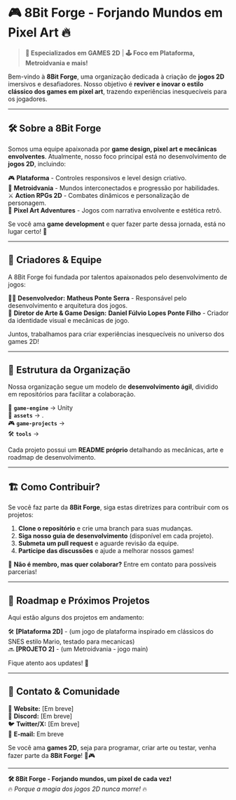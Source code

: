 # 🎮 8Bit Forge - Forjando Mundos em Pixel Art 🔥  

> **🎨 Especializados em GAMES 2D** | **🕹️ Foco em Plataforma, Metroidvania e mais!**  

Bem-vindo à **8Bit Forge**, uma organização dedicada à criação de **jogos 2D** imersivos e desafiadores. Nosso objetivo é **reviver e inovar o estilo clássico dos games em pixel art**, trazendo experiências inesquecíveis para os jogadores.  

---

## 🛠️ Sobre a 8Bit Forge  
Somos uma equipe apaixonada por **game design, pixel art e mecânicas envolventes**. Atualmente, nosso foco principal está no desenvolvimento de **jogos 2D**, incluindo:  

🎮 **Plataforma** - Controles responsivos e level design criativo.  
🦾 **Metroidvania** - Mundos interconectados e progressão por habilidades.  
⚔️ **Action RPGs 2D** - Combates dinâmicos e personalização de personagem.  
👾 **Pixel Art Adventures** - Jogos com narrativa envolvente e estética retrô.  

Se você ama **game development** e quer fazer parte dessa jornada, está no lugar certo! 🚀  

---

## 👥 Criadores & Equipe  

A 8Bit Forge foi fundada por talentos apaixonados pelo desenvolvimento de jogos:  

👨‍💻 **Desenvolvedor:** **Matheus Ponte Serra** - Responsável pelo desenvolvimento e arquitetura dos jogos.  
🎨 **Diretor de Arte & Game Design:** **Daniel Fúlvio Lopes Ponte Filho** - Criador da identidade visual e mecânicas de jogo.  

Juntos, trabalhamos para criar experiências inesquecíveis no universo dos games 2D!  

---

## 📁 Estrutura da Organização  
Nossa organização segue um modelo de **desenvolvimento ágil**, dividido em repositórios para facilitar a colaboração.  

📂 **`game-engine`** → Unity  
🎨 **`assets`** → .  
🎮 **`game-projects`** →  
🛠️ **`tools`** →  

Cada projeto possui um **README próprio** detalhando as mecânicas, arte e roadmap de desenvolvimento.  

---

## 🏗️ Como Contribuir?  
Se você faz parte da **8Bit Forge**, siga estas diretrizes para contribuir com os projetos:  

1. **Clone o repositório** e crie uma branch para suas mudanças.  
2. **Siga nosso guia de desenvolvimento** (disponível em cada projeto).  
3. **Submeta um pull request** e aguarde revisão da equipe.  
4. **Participe das discussões** e ajude a melhorar nossos games!  

🔹 **Não é membro, mas quer colaborar?** Entre em contato para possíveis parcerias!  

---

## 🚀 Roadmap e Próximos Projetos  
Aqui estão alguns dos projetos em andamento:  

🛠️ **[Plataforma 2D]** - (um jogo de plataforma inspirado em clássicos do SNES estilo Mario, testado para mecanicas)  
🔜 **[PROJETO 2]** - (um Metroidvania - jogo main)  

Fique atento aos updates! 📢  

---

## 📢 Contato & Comunidade  
📌 **Website:** [Em breve]  
💬 **Discord:** [Em breve]  
🐦 **Twitter/X:** [Em breve]  
📧 **E-mail:** Em breve  

Se você ama **games 2D**, seja para programar, criar arte ou testar, venha fazer parte da **8Bit Forge**! 🚀🎮  

---

**🛠️ 8Bit Forge - Forjando mundos, um pixel de cada vez!**  
🔥 _Porque a magia dos jogos 2D nunca morre!_ 🔥  
